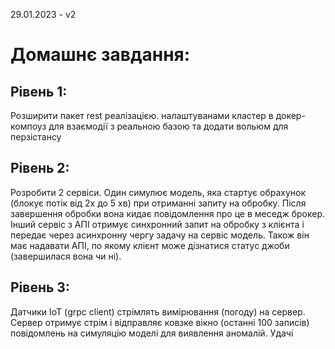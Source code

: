 29.01.2023 - v2
# Домашнє завдання:

## Рівень 1:

Розширити пакет rest реалізацією. налаштуванами кластер в докер-компоуз для взаємодії з реальною базою та додати вольюм для перзістансу

## Рівень 2:

Розробити 2 сервіси. Один симулює модель, яка стартує обрахунок (блокує потік від 2х до 5 хв) при отриманні запиту на обробку. Після завершення обробки вона кидає повідомлення про це в меседж брокер. Інший сервіс з АПІ отримує синхронний запит на обробку з клієнта і передає через асинхронну чергу задачу на сервіс модель. Також він має надавати АПІ, по якому клієнт може дізнатися статус джоби (завершилася вона чи ні).

## Рівень 3:

Датчики ІоТ (grpc client) стрімлять вимірювання (погоду) на сервер. Сервер отримує стрім і відправляє ковзке вікно (останні 100 записів) повідомлень на симуляцію моделі для виявлення аномалій. Удачі
